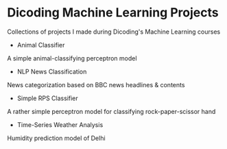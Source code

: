 # Dicoding Machine Learning Projects
Collections of projects I made during Dicoding's Machine Learning courses

- Animal Classifier

A simple animal-classifying perceptron model 

- NLP News Classification

News categorization based on BBC news headlines & contents

- Simple RPS Classifier

A rather simple perceptron model for classifying rock-paper-scissor hand

- Time-Series Weather Analysis

Humidity prediction model of Delhi

